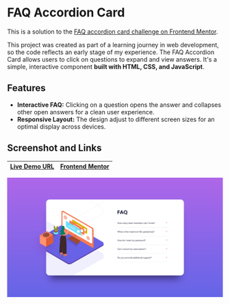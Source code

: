# FAQ Accordion Card

This is a solution to the [FAQ accordion card challenge on Frontend Mentor](https://www.frontendmentor.io/challenges/faq-accordion-card-XlyjD0Oam).

This project was created as part of a learning journey in web development, so the code reflects an early stage of my experience. The FAQ Accordion Card allows users to click on questions to expand and view answers. It's a simple, interactive component **built with HTML, CSS, and JavaScript**.

## Features

- **Interactive FAQ:** Clicking on a question opens the answer and collapses other open answers for a clean user experience.
- **Responsive Layout:** The design adjust to different screen sizes for an optimal display across devices.

## Screenshot and Links

| [Live Demo URL](https://ionstici.github.io/faq-accordion-card/) | [Frontend Mentor](https://www.frontendmentor.io/solutions/faq-accordion-card-6Q3xSl7P07) |
| --------------------------------------------------------------- | ---------------------------------------------------------------------------------------- |

![](./images/screenshot.png)
